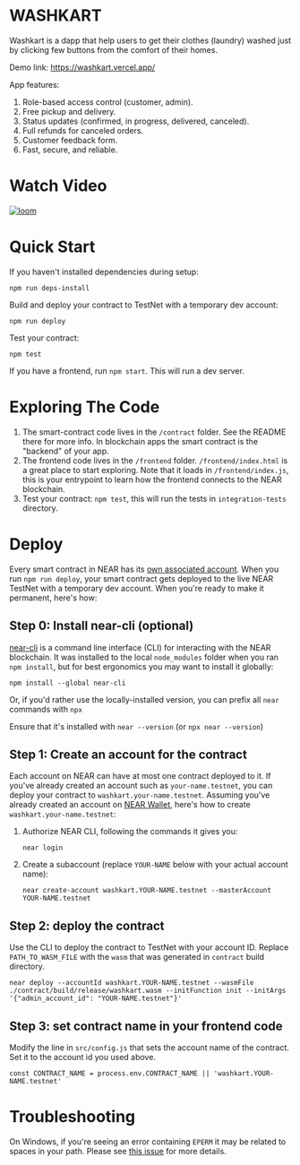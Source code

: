# WASHKART

Washkart is a dapp that help users to get their clothes (laundry) washed just by clicking few buttons from the comfort of their homes.

Demo link: https://washkart.vercel.app/

App features:

1. Role-based access control (customer, admin).
2. Free pickup and delivery.
3. Status updates (confirmed, in progress, delivered, canceled).
4. Full refunds for canceled orders.
5. Customer feedback form.
6. Fast, secure, and reliable.

# Watch Video

[![loom](https://cdn.loom.com/sessions/thumbnails/2f5a294a7f1b45af8318233c22a75a86-with-play.gif)](https://www.loom.com/share/2f5a294a7f1b45af8318233c22a75a86)

# Quick Start

If you haven't installed dependencies during setup:

    npm run deps-install

Build and deploy your contract to TestNet with a temporary dev account:

    npm run deploy

Test your contract:

    npm test

If you have a frontend, run `npm start`. This will run a dev server.

# Exploring The Code

1. The smart-contract code lives in the `/contract` folder. See the README there for
   more info. In blockchain apps the smart contract is the "backend" of your app.
2. The frontend code lives in the `/frontend` folder. `/frontend/index.html` is a great
   place to start exploring. Note that it loads in `/frontend/index.js`,
   this is your entrypoint to learn how the frontend connects to the NEAR blockchain.
3. Test your contract: `npm test`, this will run the tests in `integration-tests` directory.

# Deploy

Every smart contract in NEAR has its [own associated account][near accounts].
When you run `npm run deploy`, your smart contract gets deployed to the live NEAR TestNet with a temporary dev account.
When you're ready to make it permanent, here's how:

## Step 0: Install near-cli (optional)

[near-cli] is a command line interface (CLI) for interacting with the NEAR blockchain. It was installed to the local `node_modules` folder when you ran `npm install`, but for best ergonomics you may want to install it globally:

    npm install --global near-cli

Or, if you'd rather use the locally-installed version, you can prefix all `near` commands with `npx`

Ensure that it's installed with `near --version` (or `npx near --version`)

## Step 1: Create an account for the contract

Each account on NEAR can have at most one contract deployed to it. If you've already created an account such as `your-name.testnet`, you can deploy your contract to `washkart.your-name.testnet`. Assuming you've already created an account on [NEAR Wallet], here's how to create `washkart.your-name.testnet`:

1. Authorize NEAR CLI, following the commands it gives you:

   `near login`

2. Create a subaccount (replace `YOUR-NAME` below with your actual account name):

   `near create-account washkart.YOUR-NAME.testnet --masterAccount YOUR-NAME.testnet`

## Step 2: deploy the contract

Use the CLI to deploy the contract to TestNet with your account ID.
Replace `PATH_TO_WASM_FILE` with the `wasm` that was generated in `contract` build directory.

    near deploy --accountId washkart.YOUR-NAME.testnet --wasmFile ./contract/build/release/washkart.wasm --initFunction init --initArgs '{"admin_account_id": "YOUR-NAME.testnet"}'

## Step 3: set contract name in your frontend code

Modify the line in `src/config.js` that sets the account name of the contract. Set it to the account id you used above.

    const CONTRACT_NAME = process.env.CONTRACT_NAME || 'washkart.YOUR-NAME.testnet'

# Troubleshooting

On Windows, if you're seeing an error containing `EPERM` it may be related to spaces in your path. Please see [this issue](https://github.com/zkat/npx/issues/209) for more details.

[create-near-app]: https://github.com/near/create-near-app
[node.js]: https://nodejs.org/en/download/package-manager/
[jest]: https://jestjs.io/
[near accounts]: https://docs.near.org/concepts/basics/account
[near wallet]: https://wallet.testnet.near.org/
[near-cli]: https://github.com/near/near-cli
[gh-pages]: https://github.com/tschaub/gh-pages
